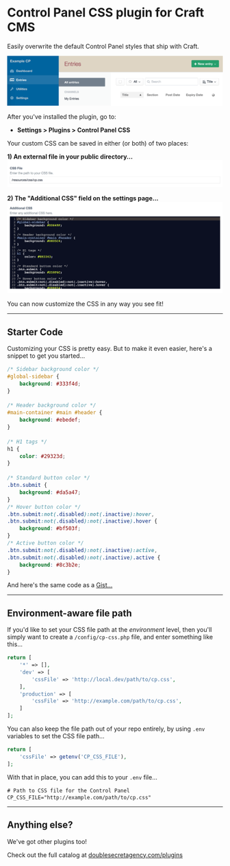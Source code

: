 Control Panel CSS plugin for Craft CMS
======================================

Easily overwrite the default Control Panel styles that ship with Craft.

![](src/resources/img/example-cp.png)

After you've installed the plugin, go to:

- **Settings > Plugins > Control Panel CSS**

Your custom CSS can be saved in either (or both) of two places:

**1) An external file in your public directory...**
![](src/resources/img/example-cssFile.png)

**2) The "Additional CSS" field on the settings page...**
![](src/resources/img/example-additionalCss.png)

You can now customize the CSS in any way you see fit!

***

## Starter Code

Customizing your CSS is pretty easy. But to make it even easier, here's a snippet to get you started...

```css
/* Sidebar background color */
#global-sidebar {
    background: #333f4d;
}

/* Header background color */
#main-container #main #header {
    background: #ebedef;
}

/* H1 tags */
h1 {
    color: #29323d;
}

/* Standard button color */
.btn.submit {
    background: #da5a47;
}
/* Hover button color */
.btn.submit:not(.disabled):not(.inactive):hover,
.btn.submit:not(.disabled):not(.inactive).hover {
    background: #bf503f;
}
/* Active button color */
.btn.submit:not(.disabled):not(.inactive):active,
.btn.submit:not(.disabled):not(.inactive).active {
    background: #8c3b2e;
}
```

And here's the same code as a [Gist...](https://gist.github.com/lindseydiloreto/37332424e0edaef54cabc50c324b0fab)

***

## Environment-aware file path

If you'd like to set your CSS file path at the _environment_ level, then you'll simply want to create a `/config/cp-css.php` file, and enter something like this...

```php
return [
    '*' => [],
    'dev' => [
        'cssFile' => 'http://local.dev/path/to/cp.css',
    ],
    'production' => [
        'cssFile' => 'http://example.com/path/to/cp.css',
    ]
];
```

You can also keep the file path out of your repo entirely, by using `.env` variables to set the CSS file path...

```php
return [
    'cssFile' => getenv('CP_CSS_FILE'),
];
```

With that in place, you can add this to your `.env` file...

```dotenv
# Path to CSS file for the Control Panel
CP_CSS_FILE="http://example.com/path/to/cp.css"
```

***

## Anything else?

We've got other plugins too!

Check out the full catalog at [doublesecretagency.com/plugins](https://www.doublesecretagency.com/plugins)
